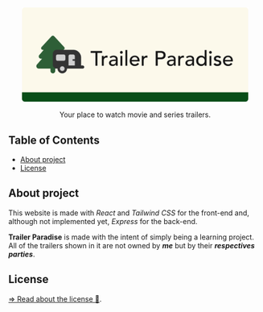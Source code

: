 <div align="center">
<img src="project-media/img/Wide-logo-1200-500.png" alt="Trailer Paradise Logo" width="450">
<br>
<p>Your place to watch movie and series trailers.</p>

</div>

<h2>Table of Contents</h2>

- [About project](#about-project)
- [License](#license)

## About project
This website is made with _React_ and _Tailwind CSS_ for the front-end and, although not implemented yet, _Express_ for the back-end.

**Trailer Paradise** is made with the intent of simply being a learning project. All of the trailers shown in it are not owned by _**me**_ but by their _**respectives parties**_.

## License
[=> Read about the license 🔏](LICENSE).
